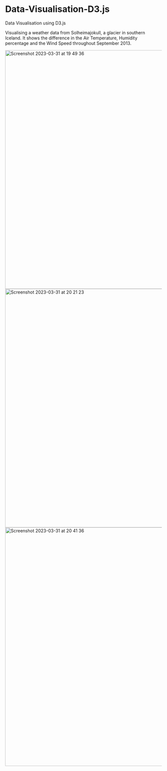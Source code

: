 # Data-Visualisation-D3.js

Data Visualisation using D3.js

Visualising a weather data from Solheimajokull, a glacier in southern Iceland. It shows the difference in the Air Temperature, Humidity percentage and the Wind Speed throughout September 2013. 





<img width="766" alt="Screenshot 2023-03-31 at 19 49 36" src="https://user-images.githubusercontent.com/86538257/229312345-988a6598-c2a5-40e5-b2d7-cdb7408e4904.png">

<img width="766" alt="Screenshot 2023-03-31 at 20 21 23" src="https://user-images.githubusercontent.com/86538257/229312353-e32755c3-ec8a-4454-a113-d2cc0824aeab.png">


<img width="766" alt="Screenshot 2023-03-31 at 20 41 36" src="https://user-images.githubusercontent.com/86538257/229312351-edee4c8b-7d64-4f22-bd5d-9aff162f2b10.png">

